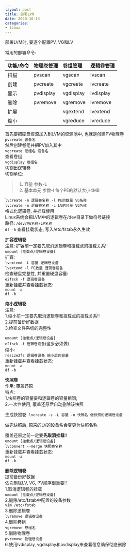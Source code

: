 ```yaml
---
layout: post
title: 部署LVM
date: 2020-10-13
categories:
- linux
---
```


部署LVM时, 要逐个配置PV, VG和LV<br>

常用的部署命令:<br>

| 功能/命令 | 物理卷管理 | 卷组管理  | 逻辑卷管理 |
| :-       | :-        | :-       | :-        |
| 扫描      | pvscan     | vgscan    | lvscan     |
| 创建      | pvcreate   | vgcreate  | lvcreate   |
| 显示      | pvdisplay  | vgdisplay | lvdisplay  |
| 删除      | pvremove   | vgremove  | lvremove   |
| 扩展      |            | vgextend  | lvextend   |
| 缩小      |            | vgreduce  | lvreduce   |

首先要把硬盘资源加入到LVM的资源池中, 也就是创建PV物理卷<br>
`pvcreate 设备名`<br>
然后创建卷组并把PV加入其中<br>
`vgcreate 卷组名 设备名`<br>
查看卷组<br>
`vgdisplay 卷组名`<br>
切割出逻辑卷<br>
切割单位:<br>

>1. 容量      参数-L<br>
>2. 基本单元  参数-l  每个PE的默认大小4MB<br> 

`lvcreate -n 逻辑卷名称 -l PE的数量 VG名称`<br>
`lvcreate -n 逻辑卷名称 -L LV的容量 VG名称`<br>
格式化逻辑卷, 并挂载使用<br>
Linux系统会把LVM中的逻辑卷在/dev目录下做符号链接<br>
路径: `/dev/VG名称/LV名称`<br>
`df -h` 查看挂载状态, 写入/etc/fstab永久生效<br>

**扩容逻辑卷**<br>
注意: 扩容前一定要先取消逻辑卷和挂载点的挂载关系!!<br>
`umount [挂载点/逻辑卷设备]`<br>
扩容:<br>
`lvextend -L 容量 逻辑卷设备`<br>
`lvextend -l PE数量 逻辑卷设备`<br>
检查硬盘完整性, 并重置硬盘容量:<br>
`e2fsck -f 逻辑卷设备`<br>
重新挂载并查看挂载状态:<br>
`mount -a`<br>
`df -h`<br>

**缩小逻辑卷**<br>
注意: <br>
1.缩小前一定要先取消逻辑卷和挂载点的挂载关系!!<br>
2.提前备份好数据<br>
3.检查文件系统的完整性<br>

`umount [挂载点/逻辑卷设备]`<br>
`e2fsck -f 逻辑卷设备`(这步必须做)<br>
缩小:<br>
`resize2fs 逻辑卷设备 缩小后的容量`<br>
重新挂载并查看挂载状态:<br>
`mount -a`<br>
`df -h`<br>

**快照卷**<br>
作用: 覆盖还原<br>
特点: <br>
1.快照卷的容量要和逻辑卷的容量相同;<br>
2.一次性使用, 覆盖还原后自动删除该快照<br>

生成快照卷: `lvcreate -s -L 容量 -n 快照名 做快照的逻辑卷设备`<br>

做完快照后, 原来的LV的设备名会变更为快照名称<br>

覆盖还原之前一定要**先取消挂载**!!<br>
`umount [挂载点/逻辑卷设备]`<br>
`lvconvert --merge 快照卷名称`<br>
重新挂载并查看挂载状态:<br>
`mount -a`<br>
`df -h`<br>

**删除逻辑卷**<br>
提前备份好数据<br>
依次删除LV, VG, PV顺序很重要!!<br>
1.取消逻辑卷的挂载<br>
`umount [挂载点/逻辑卷设备]`<br>
2.删除/etc/fstab中配置的设备参数<br>
`vim /etc/fstab`<br>
3.删除逻辑卷<br>
`lvremove 逻辑卷设备`<br>
4.删除卷组<br>
`vgremove 卷组名`<br>
5.删除物理卷<br>
`pvremove 物理卷设备`<br>
6.使用lvdisplay, vgdisplay和pvdisplay来查看信息确保彻底删除<br>

